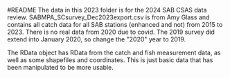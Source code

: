 #README
The data in this 2023 folder is for the 2024 SAB CSAS data review. 
SABMPA_SCsurvey_Dec2023export.csv is from Amy Glass and contains all catch data for all SAB stations (enhanced and not) from 2015 to 2023. 
There is no real data from 2020 due to covid. The 2019 survey did extend into January 2020, so change the "2020" year to 2019. 

The RData object has RData from the catch and fish measurement data, as well as some shapefiles and coordinates. This is just basic data that has been manipulated to be more usable. 
